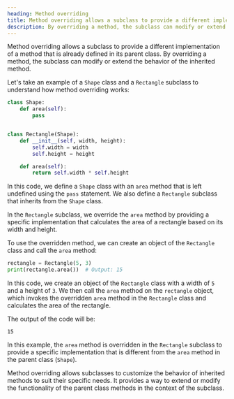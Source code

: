 ```yaml
---
heading: Method overriding
title: Method overriding allows a subclass to provide a different implementation of a method that is already defined in its parent class.
description: By overriding a method, the subclass can modify or extend the behavior of the inherited method.
---
```


Method overriding allows a subclass to provide a different implementation of a method that is already defined in its parent class. By overriding a method, the subclass can modify or extend the behavior of the inherited method.

Let's take an example of a `Shape` class and a `Rectangle` subclass to understand how method overriding works:

```python
class Shape:
    def area(self):
        pass


class Rectangle(Shape):
    def __init__(self, width, height):
        self.width = width
        self.height = height

    def area(self):
        return self.width * self.height
```

In this code, we define a `Shape` class with an `area` method that is left undefined using the `pass` statement. We also define a `Rectangle` subclass that inherits from the `Shape` class.

In the `Rectangle` subclass, we override the `area` method by providing a specific implementation that calculates the area of a rectangle based on its width and height.

To use the overridden method, we can create an object of the `Rectangle` class and call the `area` method:

```python
rectangle = Rectangle(5, 3)
print(rectangle.area())  # Output: 15
```

In this code, we create an object of the `Rectangle` class with a width of `5` and a height of `3`. We then call the `area` method on the `rectangle` object, which invokes the overridden `area` method in the `Rectangle` class and calculates the area of the rectangle.

The output of the code will be:

```
15
```

In this example, the `area` method is overridden in the `Rectangle` subclass to provide a specific implementation that is different from the `area` method in the parent class (`Shape`).

Method overriding allows subclasses to customize the behavior of inherited methods to suit their specific needs. It provides a way to extend or modify the functionality of the parent class methods in the context of the subclass.
